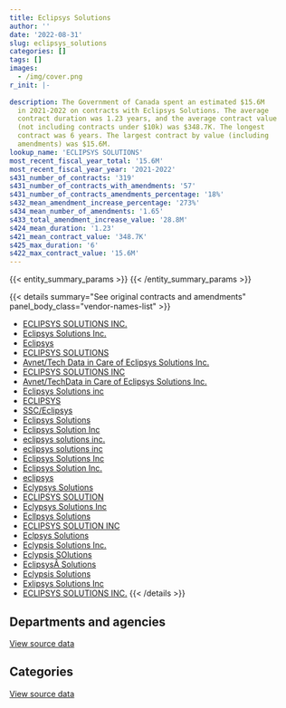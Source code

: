 ```yaml
---
title: Eclipsys Solutions
author: ''
date: '2022-08-31'
slug: eclipsys_solutions
categories: []
tags: []
images:
  - /img/cover.png
r_init: |-
  
description: The Government of Canada spent an estimated $15.6M
  in 2021-2022 on contracts with Eclipsys Solutions. The average
  contract duration was 1.23 years, and the average contract value
  (not including contracts under $10k) was $348.7K. The longest
  contract was 6 years. The largest contract by value (including
  amendments) was $15.6M.
lookup_name: 'ECLIPSYS SOLUTIONS'
most_recent_fiscal_year_total: '15.6M'
most_recent_fiscal_year_year: '2021-2022'
s431_number_of_contracts: '319'
s431_number_of_contracts_with_amendments: '57'
s431_number_of_contracts_amendments_percentage: '18%'
s432_mean_amendment_increase_percentage: '273%'
s434_mean_number_of_amendments: '1.65'
s433_total_amendment_increase_value: '28.8M'
s424_mean_duration: '1.23'
s421_mean_contract_value: '348.7K'
s425_max_duration: '6'
s422_max_contract_value: '15.6M'
---
```


<script src="/rmarkdown-libs/htmlwidgets/htmlwidgets.js"></script>
<link href="/rmarkdown-libs/datatables-css/datatables-crosstalk.css" rel="stylesheet" />
<script src="/rmarkdown-libs/datatables-binding/datatables.js"></script>
<script src="/rmarkdown-libs/jquery/jquery-3.6.0.min.js"></script>
<link href="/rmarkdown-libs/dt-core-bootstrap/css/dataTables.bootstrap.min.css" rel="stylesheet" />
<link href="/rmarkdown-libs/dt-core-bootstrap/css/dataTables.bootstrap.extra.css" rel="stylesheet" />
<script src="/rmarkdown-libs/dt-core-bootstrap/js/jquery.dataTables.min.js"></script>
<script src="/rmarkdown-libs/dt-core-bootstrap/js/dataTables.bootstrap.min.js"></script>
<link href="/rmarkdown-libs/crosstalk/css/crosstalk.min.css" rel="stylesheet" />
<script src="/rmarkdown-libs/crosstalk/js/crosstalk.min.js"></script>
<script src="/rmarkdown-libs/htmlwidgets/htmlwidgets.js"></script>
<link href="/rmarkdown-libs/datatables-css/datatables-crosstalk.css" rel="stylesheet" />
<script src="/rmarkdown-libs/datatables-binding/datatables.js"></script>
<script src="/rmarkdown-libs/jquery/jquery-3.6.0.min.js"></script>
<link href="/rmarkdown-libs/dt-core-bootstrap/css/dataTables.bootstrap.min.css" rel="stylesheet" />
<link href="/rmarkdown-libs/dt-core-bootstrap/css/dataTables.bootstrap.extra.css" rel="stylesheet" />
<script src="/rmarkdown-libs/dt-core-bootstrap/js/jquery.dataTables.min.js"></script>
<script src="/rmarkdown-libs/dt-core-bootstrap/js/dataTables.bootstrap.min.js"></script>
<link href="/rmarkdown-libs/crosstalk/css/crosstalk.min.css" rel="stylesheet" />
<script src="/rmarkdown-libs/crosstalk/js/crosstalk.min.js"></script>

{{< entity_summary_params >}}
{{< /entity_summary_params >}}

{{< details summary="See original contracts and amendments" panel_body_class="vendor-names-list" >}}
- [ECLIPSYS SOLUTIONS INC.](https://search.open.canada.ca/en/ct/?sort=contract_value_f%20desc&page=1&search_text=%22ECLIPSYS%20SOLUTIONS%20INC.%22)
- [Eclipsys Solutions Inc.](https://search.open.canada.ca/en/ct/?sort=contract_value_f%20desc&page=1&search_text=%22Eclipsys%20Solutions%20Inc.%22)
- [Eclipsys](https://search.open.canada.ca/en/ct/?sort=contract_value_f%20desc&page=1&search_text=%22Eclipsys%22)
- [ECLIPSYS SOLUTIONS](https://search.open.canada.ca/en/ct/?sort=contract_value_f%20desc&page=1&search_text=%22ECLIPSYS%20SOLUTIONS%22)
- [Avnet/Tech Data in Care of Eclipsys Solutions Inc.](https://search.open.canada.ca/en/ct/?sort=contract_value_f%20desc&page=1&search_text=%22Avnet%2fTech%20Data%20in%20Care%20of%20Eclipsys%20Solutions%20Inc.%22)
- [ECLIPSYS SOLUTIONS INC](https://search.open.canada.ca/en/ct/?sort=contract_value_f%20desc&page=1&search_text=%22ECLIPSYS%20SOLUTIONS%20INC%22)
- [Avnet/TechData in Care of Eclipsys Solutions Inc.](https://search.open.canada.ca/en/ct/?sort=contract_value_f%20desc&page=1&search_text=%22Avnet%2fTechData%20in%20Care%20of%20Eclipsys%20Solutions%20Inc.%22)
- [Eclipsys Solutions inc](https://search.open.canada.ca/en/ct/?sort=contract_value_f%20desc&page=1&search_text=%22Eclipsys%20Solutions%20inc%22)
- [ECLIPSYS](https://search.open.canada.ca/en/ct/?sort=contract_value_f%20desc&page=1&search_text=%22ECLIPSYS%22)
- [SSC/Eclipsys](https://search.open.canada.ca/en/ct/?sort=contract_value_f%20desc&page=1&search_text=%22SSC%2fEclipsys%22)
- [Eclipsys Solutions](https://search.open.canada.ca/en/ct/?sort=contract_value_f%20desc&page=1&search_text=%22Eclipsys%20Solutions%22)
- [Eclipsys Solution Inc](https://search.open.canada.ca/en/ct/?sort=contract_value_f%20desc&page=1&search_text=%22Eclipsys%20Solution%20Inc%22)
- [eclipsys solutions inc.](https://search.open.canada.ca/en/ct/?sort=contract_value_f%20desc&page=1&search_text=%22eclipsys%20solutions%20inc.%22)
- [eclipsys solutions inc](https://search.open.canada.ca/en/ct/?sort=contract_value_f%20desc&page=1&search_text=%22eclipsys%20solutions%20inc%22)
- [Eclipsys Solutions Inc](https://search.open.canada.ca/en/ct/?sort=contract_value_f%20desc&page=1&search_text=%22Eclipsys%20Solutions%20Inc%22)
- [Eclipsys Solution Inc.](https://search.open.canada.ca/en/ct/?sort=contract_value_f%20desc&page=1&search_text=%22Eclipsys%20Solution%20Inc.%22)
- [eclipsys](https://search.open.canada.ca/en/ct/?sort=contract_value_f%20desc&page=1&search_text=%22eclipsys%22)
- [Eclypsys Solutions](https://search.open.canada.ca/en/ct/?sort=contract_value_f%20desc&page=1&search_text=%22Eclypsys%20Solutions%22)
- [ECLIPSYS SOLUTION](https://search.open.canada.ca/en/ct/?sort=contract_value_f%20desc&page=1&search_text=%22ECLIPSYS%20SOLUTION%22)
- [Eclypsys Solutions Inc](https://search.open.canada.ca/en/ct/?sort=contract_value_f%20desc&page=1&search_text=%22Eclypsys%20Solutions%20Inc%22)
- [Ecllpsys Solutions](https://search.open.canada.ca/en/ct/?sort=contract_value_f%20desc&page=1&search_text=%22Ecllpsys%20Solutions%22)
- [ECLIPSYS SOLUTION INC](https://search.open.canada.ca/en/ct/?sort=contract_value_f%20desc&page=1&search_text=%22ECLIPSYS%20SOLUTION%20INC%22)
- [Eclpsys Solutions](https://search.open.canada.ca/en/ct/?sort=contract_value_f%20desc&page=1&search_text=%22Eclpsys%20Solutions%22)
- [Eclypsis Solutions Inc.](https://search.open.canada.ca/en/ct/?sort=contract_value_f%20desc&page=1&search_text=%22Eclypsis%20Solutions%20Inc.%22)
- [Eclypsis SOlutions](https://search.open.canada.ca/en/ct/?sort=contract_value_f%20desc&page=1&search_text=%22Eclypsis%20SOlutions%22)
- [EclipsysÂ Solutions](https://search.open.canada.ca/en/ct/?sort=contract_value_f%20desc&page=1&search_text=%22Eclipsys%c3%82%c2%a0Solutions%22)
- [Eclypsis Solutions](https://search.open.canada.ca/en/ct/?sort=contract_value_f%20desc&page=1&search_text=%22Eclypsis%20Solutions%22)
- [Exlipsys Solutions Inc](https://search.open.canada.ca/en/ct/?sort=contract_value_f%20desc&page=1&search_text=%22Exlipsys%20Solutions%20Inc%22)
- [ECLIPSYS SOLUTIONS INC.](https://search.open.canada.ca/en/ct/?sort=contract_value_f%20desc&page=1&search_text=%22ECLIPSYS%20%20SOLUTIONS%20INC.%22)
{{< /details >}}

## Departments and agencies

<div id="htmlwidget-1" style="width:100%;height:auto;" class="datatables html-widget"></div>
<script type="application/json" data-for="htmlwidget-1">{"x":{"style":"bootstrap","filter":"none","vertical":false,"data":[["<a href=\"/departments/aandc-aadnc/\">Crown-Indigenous Relations and Northern Affairs Canada<\/a>","<a href=\"/departments/cas-satj/\">Courts Administration Service<\/a>","<a href=\"/departments/cbsa-asfc/\">Canada Border Services Agency<\/a>","<a href=\"/departments/chrc-ccdp/\">Canadian Human Rights Commission<\/a>","<a href=\"/departments/cic/\">Immigration, Refugees and Citizenship Canada<\/a>","<a href=\"/departments/cra-arc/\">Canada Revenue Agency<\/a>","<a href=\"/departments/csc-scc/\">Correctional Service of Canada<\/a>","<a href=\"/departments/csps-efpc/\">Canada School of Public Service<\/a>","<a href=\"/departments/dfo-mpo/\">Fisheries and Oceans Canada<\/a>","<a href=\"/departments/dnd-mdn/\">National Defence<\/a>","<a href=\"/departments/esdc-edsc/\">Employment and Social Development Canada<\/a>","<a href=\"/departments/ic/\">Innovation, Science and Economic Development Canada<\/a>","<a href=\"/departments/isc-sac/\">Indigenous Services Canada<\/a>","<a href=\"/departments/lac-bac/\">Library and Archives Canada<\/a>","<a href=\"/departments/mgerc-ceegm/\">Military Grievances External Review Committee<\/a>","<a href=\"/departments/nfb-onf/\">National Film Board<\/a>","<a href=\"/departments/nrc-cnrc/\">National Research Council Canada<\/a>","<a href=\"/departments/nrcan-rncan/\">Natural Resources Canada<\/a>","<a href=\"/departments/pco-bcp/\">Privy Council Office<\/a>","<a href=\"/departments/phac-aspc/\">Public Health Agency of Canada<\/a>","<a href=\"/departments/ps-sp/\">Public Safety Canada<\/a>","<a href=\"/departments/pwgsc-tpsgc/\">Public Services and Procurement Canada<\/a>","<a href=\"/departments/rcmp-grc/\">Royal Canadian Mounted Police<\/a>","<a href=\"/departments/ssc-spc/\">Shared Services Canada<\/a>","<a href=\"/departments/statcan/\">Statistics Canada<\/a>","<a href=\"/departments/tbs-sct/\">Treasury Board of Canada Secretariat<\/a>","<a href=\"/departments/vac-acc/\">Veterans Affairs Canada<\/a>"],[1022.29,226888.09,null,null,24460.51,398114.3,136454.02,11872.02,45928.61,3141626.99,77704.88,35118.67,712.47,210290.44,null,6114.42,null,16176.52,52558.87,496751.17,81189.49,1830348.88,1608937.16,10347126.15,59362.09,248509.73,null],[34112.81,76756.33,309736.68,7293.43,34950.71,564293.31,155577.52,10553.67,40956.42,410826.49,142820.37,null,17913.48,null,null,null,6316.04,15917.71,57377.53,null,null,1406554.7,1594147.88,6877034.44,146317.82,null,null],[null,null,380740.27,12162.11,65222.4,1368601.68,63137.15,10855.48,34052.85,889891.74,null,53282.63,null,null,null,null,147374.22,15916.3,56562.83,null,null,2022006.15,816396.87,9285212.01,5824.55,null,null],[null,null,670180.44,4312.88,71214.38,1316440.91,101906.71,10855.48,43181.65,639273.02,null,537010.03,null,null,32938.04,null,null,17256.31,56562.83,null,null,1840429.64,null,10149618.33,134277.11,null,456.61]],"container":"<table class=\"table table-striped table-hover row-border order-column display\">\n  <thead>\n    <tr>\n      <th>Department<\/th>\n      <th>2018-2019<\/th>\n      <th>2019-2020<\/th>\n      <th>2020-2021<\/th>\n      <th>2021-2022<\/th>\n    <\/tr>\n  <\/thead>\n<\/table>","options":{"order":[[4,"desc"]],"pageLength":10,"autoWidth":true,"columnDefs":[{"targets":1,"render":"function(data, type, row, meta) {\n    return type !== 'display' ? data : DTWidget.formatCurrency(data, \"$\", 2, 3, \",\", \".\", true, null);\n  }"},{"targets":2,"render":"function(data, type, row, meta) {\n    return type !== 'display' ? data : DTWidget.formatCurrency(data, \"$\", 2, 3, \",\", \".\", true, null);\n  }"},{"targets":3,"render":"function(data, type, row, meta) {\n    return type !== 'display' ? data : DTWidget.formatCurrency(data, \"$\", 2, 3, \",\", \".\", true, null);\n  }"},{"targets":4,"render":"function(data, type, row, meta) {\n    return type !== 'display' ? data : DTWidget.formatCurrency(data, \"$\", 2, 3, \",\", \".\", true, null);\n  }"},{"width":"16%","targets":[1,2,3,4]},{"className":"dt-right","targets":[1,2,3,4]}],"orderClasses":false}},"evals":["options.columnDefs.0.render","options.columnDefs.1.render","options.columnDefs.2.render","options.columnDefs.3.render"],"jsHooks":[]}</script>
<p class="text-right">
<a href="https://github.com/GoC-Spending/contracts-data/tree/main/data/out/vendors/eclipsys_solutions/summary_by_fiscal_year_by_department.csv" class="source-data-link btn btn-link">View source data</a>
</p>

## Categories

<div id="htmlwidget-2" style="width:100%;height:auto;" class="datatables html-widget"></div>
<script type="application/json" data-for="htmlwidget-2">{"x":{"style":"bootstrap","filter":"none","vertical":false,"data":[["<a href=\"/categories/other/\">(Other)<\/a>","<a href=\"/categories/defence/\">Defence<\/a>","<a href=\"/categories/professional_services/\">Professional services<\/a>","<a href=\"/categories/information_technology/\">Information technology<\/a>","<a href=\"/categories/industrial_products_and_services/\">Industrial products and services<\/a>"],[92746.96,3141626.99,null,15797949.07,24944.75],[null,410826.49,null,11498630.85,null],[null,889891.74,null,14337347.5,null],[null,639273.02,10669.01,14975972.33,null]],"container":"<table class=\"table table-striped table-hover row-border order-column display\">\n  <thead>\n    <tr>\n      <th>Category<\/th>\n      <th>2018-2019<\/th>\n      <th>2019-2020<\/th>\n      <th>2020-2021<\/th>\n      <th>2021-2022<\/th>\n    <\/tr>\n  <\/thead>\n<\/table>","options":{"order":[[4,"desc"]],"dom":"t","pageLength":30,"autoWidth":true,"columnDefs":[{"targets":1,"render":"function(data, type, row, meta) {\n    return type !== 'display' ? data : DTWidget.formatCurrency(data, \"$\", 2, 3, \",\", \".\", true, null);\n  }"},{"targets":2,"render":"function(data, type, row, meta) {\n    return type !== 'display' ? data : DTWidget.formatCurrency(data, \"$\", 2, 3, \",\", \".\", true, null);\n  }"},{"targets":3,"render":"function(data, type, row, meta) {\n    return type !== 'display' ? data : DTWidget.formatCurrency(data, \"$\", 2, 3, \",\", \".\", true, null);\n  }"},{"targets":4,"render":"function(data, type, row, meta) {\n    return type !== 'display' ? data : DTWidget.formatCurrency(data, \"$\", 2, 3, \",\", \".\", true, null);\n  }"},{"width":"16%","targets":[1,2,3,4]},{"className":"dt-right","targets":[1,2,3,4]}],"orderClasses":false,"lengthMenu":[10,25,30,50,100]}},"evals":["options.columnDefs.0.render","options.columnDefs.1.render","options.columnDefs.2.render","options.columnDefs.3.render"],"jsHooks":[]}</script>
<p class="text-right">
<a href="https://github.com/GoC-Spending/contracts-data/tree/main/data/out/vendors/eclipsys_solutions/summary_by_fiscal_year_by_category.csv" class="source-data-link btn btn-link">View source data</a>
</p>
